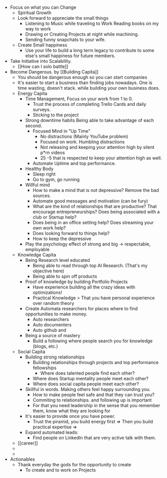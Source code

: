 - Focus on what you can Change
	- Spiritual Growth
	- Look forward to appreciate the small things
		- Listening to Music while traveling to Work Reading books on my way to work
		- Drawing or Creating Projects at night while machining.
		- Sending funny snapchats to your wife.
	- Create Small happiness
		- Use your life to build a long term legacy to contribute to some else's small happiness for future members.
- Take Initiative into Scalability.
	- [[How can I solo battle]]
- Become Dangerous. by [[Building Capita]]
	- You should be dangerous enough so you can start companies
	- It's easier to start a business than finding jobs nowadays. One is time wasting, doesn't stack. while building your own business does.
	- Energy Capita
		- Time Management, Focus on your work from 1 to 0.
			- Trust the process of completing Trello Cards and daily surveys.
			- Sticking to the project
		- Strong downtime habits Being able to take advantage of each second.
			- Focused Mind in "Up Time"
				- No distractions (Mainly YouTube problem)
				- Focused on work. Humbling distractions
				- Not releasing and keeping your attention high by silent p*rn videos
				- 25 -5 that is respected to keep your attention high as well.
			- Automate Uptime and top performance.
		- Healthy Body
			- Sleep right
			- Go to gym, go running
		- Willful mind
			- How to make a mind that is not depressive? Remove the bad sources.
			- Automate good messages and motivation (can be fury)
			- What are the kind of relationships that are productive? That encourage entrepreneurships? Does being associated with a club or Startup help?
			- Does being in an office setting help? Does streaming your own work help?
			- Does looking forward to things help?
			- How to keep the depressive
		- Play the psychology effect of strong and big -> respectable, employable
	- Knowledge Capita
		- Being Research level educated
			- Being able to read through top AI Research. (That's my objective here)
			- Being able to spin off products
		- Proof of knowledge by building Portfolio Projects
			- Have experience building all the crazy ideas with optimizations!
			- Practical Knowledge > That you have personal experience over random theory
		- Create Automata researchers for places where to find opportunities to make money.
			- Auto researchers
			- Auto documenters
			- Auto github and
		- Being a source of mastery
			- Build a following where people search you for knowledge (blogs, etc.)
	- Social Capita
		- Building strong relationships
			- Building relationships through projects and top performance fellowships
				- Where does talented people find each other?
			- Where does Startup mentality people meet each other?
			- Where does social capita people meet each other?
		- Skillful in words. Making others feel happy surrounding you.
			- How to make people feel safe and that they can trust you?
			- Commiting to relationships. and following up is important
			- For that you need leadership in the sense that you remember them, know what they are looking for
		- It's easier to provide once you have power.
			- Trust the piramid, you build energy first => Then you build practical expertise =>
		- Expand automated leads:
			- Find people on LinkedIn that are very active talk with them.
	- [[career]]
	-
	-
- Actionables
	- Thank everyday the gods for the opportunity to create
		- To create and to work on Projects